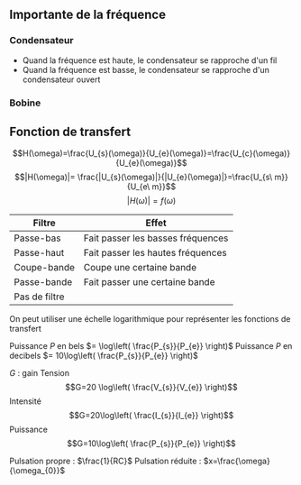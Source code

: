 ## Importante de la fréquence

### Condensateur
* Quand la fréquence est haute, le condensateur se rapproche d'un fil
* Quand la fréquence est basse, le condensateur se rapproche d'un condensateur ouvert
### Bobine
## Fonction de transfert
$$H(\omega)=\frac{U_{s}(\omega)}{U_{e}(\omega)}=\frac{U_{c}(\omega)}{U_{e}(\omega)}$$
$$|H(\omega)|= \frac{|U_{s}(\omega)|}{|U_{e}(\omega)|}=\frac{U_{s\ m}}{U_{e\ m}}$$
$$|H(\omega)|=f(\omega)$$

| Filtre | Effet |
| ---- | ---- |
| Passe-bas | Fait passer les basses fréquences |
| Passe-haut | Fait passer les hautes fréquences |
| Coupe-bande | Coupe une certaine bande |
| Passe-bande | Fait passer une certaine bande |
| Pas de filtre |  |
On peut utiliser une échelle logarithmique  pour représenter les fonctions de transfert

Puissance $P$ en bels $= \log\left( \frac{P_{s}}{P_{e}} \right)$
Puissance $P$ en decibels $= 10\log\left( \frac{P_{s}}{P_{e}} \right)$

$G$ : gain
Tension
$$G=20 \log\left( \frac{V_{s}}{V_{e}} \right)$$
Intensité
$$G=20\log\left( \frac{I_{s}}{I_{e}} \right)$$
Puissance
$$G=10\log\left( \frac{P_{s}}{P_{e}} \right)$$

Pulsation propre : $\frac{1}{RC}$
Pulsation réduite : $x=\frac{\omega}{\omega_{0}}$
